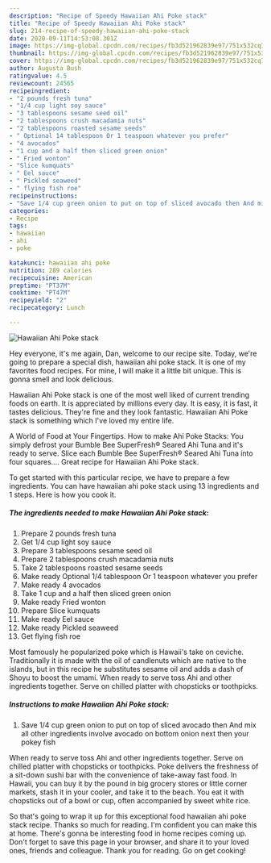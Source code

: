 ```yaml
---
description: "Recipe of Speedy Hawaiian Ahi Poke stack"
title: "Recipe of Speedy Hawaiian Ahi Poke stack"
slug: 214-recipe-of-speedy-hawaiian-ahi-poke-stack
date: 2020-09-11T14:53:08.301Z
image: https://img-global.cpcdn.com/recipes/fb3d521962839e97/751x532cq70/hawaiian-ahi-poke-stack-recipe-main-photo.jpg
thumbnail: https://img-global.cpcdn.com/recipes/fb3d521962839e97/751x532cq70/hawaiian-ahi-poke-stack-recipe-main-photo.jpg
cover: https://img-global.cpcdn.com/recipes/fb3d521962839e97/751x532cq70/hawaiian-ahi-poke-stack-recipe-main-photo.jpg
author: Augusta Bush
ratingvalue: 4.5
reviewcount: 24565
recipeingredient:
- "2 pounds fresh tuna"
- "1/4 cup light soy sauce"
- "3 tablespoons sesame seed oil"
- "2 tablespoons crush macadamia nuts"
- "2 tablespoons roasted sesame seeds"
- " Optional 14 tablespoon Or 1 teaspoon whatever you prefer"
- "4 avocados"
- "1 cup and a half then sliced green onion"
- " Fried wonton"
- "Slice kumquats"
- " Eel sauce"
- " Pickled seaweed"
- " flying fish roe"
recipeinstructions:
- "Save 1/4 cup green onion to put on top of sliced avocado then And mix all other ingredients involve avocado on bottom onion next then your pokey fish"
categories:
- Recipe
tags:
- hawaiian
- ahi
- poke

katakunci: hawaiian ahi poke 
nutrition: 289 calories
recipecuisine: American
preptime: "PT37M"
cooktime: "PT47M"
recipeyield: "2"
recipecategory: Lunch

---
```



![Hawaiian Ahi Poke stack](https://img-global.cpcdn.com/recipes/fb3d521962839e97/751x532cq70/hawaiian-ahi-poke-stack-recipe-main-photo.jpg)

Hey everyone, it's me again, Dan, welcome to our recipe site. Today, we're going to prepare a special dish, hawaiian ahi poke stack. It is one of my favorites food recipes. For mine, I will make it a little bit unique. This is gonna smell and look delicious.

Hawaiian Ahi Poke stack is one of the most well liked of current trending foods on earth. It is appreciated by millions every day. It is easy, it is fast, it tastes delicious. They're fine and they look fantastic. Hawaiian Ahi Poke stack is something which I've loved my entire life.

A World of Food at Your Fingertips. How to make Ahi Poke Stacks: You simply defrost your Bumble Bee SuperFresh® Seared Ahi Tuna and it&#39;s ready to serve. Slice each Bumble Bee SuperFresh® Seared Ahi Tuna into four squares…. Great recipe for Hawaiian Ahi Poke stack.


To get started with this particular recipe, we have to prepare a few ingredients. You can have hawaiian ahi poke stack using 13 ingredients and 1 steps. Here is how you cook it.

<!--inarticleads1-->

##### The ingredients needed to make Hawaiian Ahi Poke stack:

1. Prepare 2 pounds fresh tuna
1. Get 1/4 cup light soy sauce
1. Prepare 3 tablespoons sesame seed oil
1. Prepare 2 tablespoons crush macadamia nuts
1. Take 2 tablespoons roasted sesame seeds
1. Make ready  Optional 1/4 tablespoon Or 1 teaspoon whatever you prefer
1. Make ready 4 avocados
1. Take 1 cup and a half then sliced green onion
1. Make ready  Fried wonton
1. Prepare Slice kumquats
1. Make ready  Eel sauce
1. Make ready  Pickled seaweed
1. Get  flying fish roe


Most famously he popularized poke which is Hawaii&#39;s take on ceviche. Traditionally it is made with the oil of candlenuts which are native to the islands, but in this recipe he substitutes sesame oil and adds a dash of Shoyu to boost the umami. When ready to serve toss Ahi and other ingredients together. Serve on chilled platter with chopsticks or toothpicks. 

<!--inarticleads2-->

##### Instructions to make Hawaiian Ahi Poke stack:

1. Save 1/4 cup green onion to put on top of sliced avocado then And mix all other ingredients involve avocado on bottom onion next then your pokey fish


When ready to serve toss Ahi and other ingredients together. Serve on chilled platter with chopsticks or toothpicks. Poke delivers the freshness of a sit-down sushi bar with the convenience of take-away fast food. In Hawaii, you can buy it by the pound in big grocery stores or little corner markets, stash it in your cooler, and take it to the beach. You eat it with chopsticks out of a bowl or cup, often accompanied by sweet white rice. 

So that's going to wrap it up for this exceptional food hawaiian ahi poke stack recipe. Thanks so much for reading. I'm confident you can make this at home. There's gonna be interesting food in home recipes coming up. Don't forget to save this page in your browser, and share it to your loved ones, friends and colleague. Thank you for reading. Go on get cooking!

